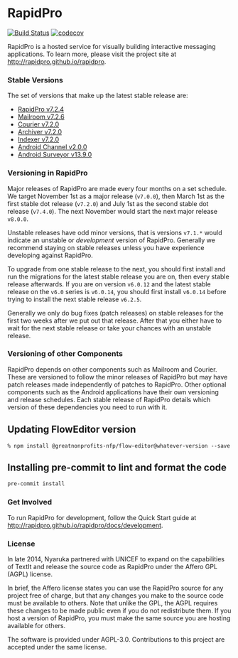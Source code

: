 # RapidPro 

[![Build Status](https://github.com/greatnonprofits-nfp/rapidpro/workflows/CI/badge.svg)](https://github.com/rapidpro/rapidpro/actions?query=workflow%3ACI) 
[![codecov](https://codecov.io/gh/greatnonprofits-nfp/rapidpro/branch/main/graph/badge.svg)](https://codecov.io/gh/greatnonprofits-nfp/rapidpro)

RapidPro is a hosted service for visually building interactive messaging applications.
To learn more, please visit the project site at http://rapidpro.github.io/rapidpro.

### Stable Versions

The set of versions that make up the latest stable release are:

 * [RapidPro v7.2.4](https://github.com/rapidpro/rapidpro/releases/tag/v7.2.4)
 * [Mailroom v7.2.6](https://github.com/nyaruka/mailroom/releases/tag/v7.2.6)
 * [Courier v7.2.0](https://github.com/nyaruka/courier/releases/tag/v7.2.0)
 * [Archiver v7.2.0](https://github.com/nyaruka/rp-archiver/releases/tag/v7.2.0)
 * [Indexer v7.2.0](https://github.com/nyaruka/rp-indexer/releases/tag/v7.2.0)
 * [Android Channel v2.0.0](https://github.com/rapidpro/android-channel/releases/tag/v2.0.0)
 * [Android Surveyor v13.9.0](https://github.com/rapidpro/surveyor/releases/tag/v13.9.0)

### Versioning in RapidPro

Major releases of RapidPro are made every four months on a set schedule. We target November 1st
as a major release (`v7.0.0`), then March 1st as the first stable dot release (`v7.2.0`) and July 1st
as the second stable dot release (`v7.4.0`). The next November would start the next major release `v8.0.0`.

Unstable releases have odd minor versions, that is versions `v7.1.*` would indicate an unstable or *development*
version of RapidPro. Generally we recommend staying on stable releases unless you
have experience developing against RapidPro.

To upgrade from one stable release to the next, you should first install and run the migrations
for the latest stable release you are on, then every stable release afterwards. If you are
on version `v6.0.12` and the latest stable release on the `v6.0` series is `v6.0.14`, you should
first install `v6.0.14` before trying to install the next stable release `v6.2.5`.

Generally we only do bug fixes (patch releases) on stable releases for the first two weeks after we put
out that release. After that you either have to wait for the next stable release or take your
chances with an unstable release.

### Versioning of other Components

RapidPro depends on other components such as Mailroom and Courier. These are versioned to follow the minor releases of 
RapidPro but may have patch releases made independently of patches to RapidPro. Other optional components such as the 
Android applications have their own versioning and release schedules. Each stable release of RapidPro details which 
version of these dependencies you need to run with it.

## Updating FlowEditor version

```
% npm install @greatnonprofits-nfp/flow-editor@whatever-version --save
```

## Installing pre-commit to lint and format the code
```bash
pre-commit install
```

### Get Involved

To run RapidPro for development, follow the Quick Start guide at http://rapidpro.github.io/rapidpro/docs/development.

### License

In late 2014, Nyaruka partnered with UNICEF to expand on the capabilities of TextIt and release the source code as 
RapidPro under the Affero GPL (AGPL) license.

In brief, the Affero license states you can use the RapidPro source for any project free of charge, but that any changes 
you make to the source code must be available to others. Note that unlike the GPL, the AGPL requires these changes to be 
made public even if you do not redistribute them. If you host a version of RapidPro, you must make the same source you 
are hosting available for others.

The software is provided under AGPL-3.0. Contributions to this project are accepted under the same license.
